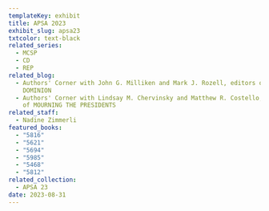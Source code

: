 ```yaml
---
templateKey: exhibit
title: APSA 2023
exhibit_slug: apsa23
txtcolor: text-black
related_series:
  - MCSP
  - CD
  - REP
related_blog:
  - Authors' Corner with John G. Milliken and Mark J. Rozell, editors of THE NEW
    DOMINION
  - Authors' Corner with Lindsay M. Chervinsky and Matthew R. Costello, editors
    of MOURNING THE PRESIDENTS
related_staff:
  - Nadine Zimmerli
featured_books:
  - "5816"
  - "5621"
  - "5694"
  - "5985"
  - "5468"
  - "5812"
related_collection:
  - APSA 23
date: 2023-08-31
---
```

